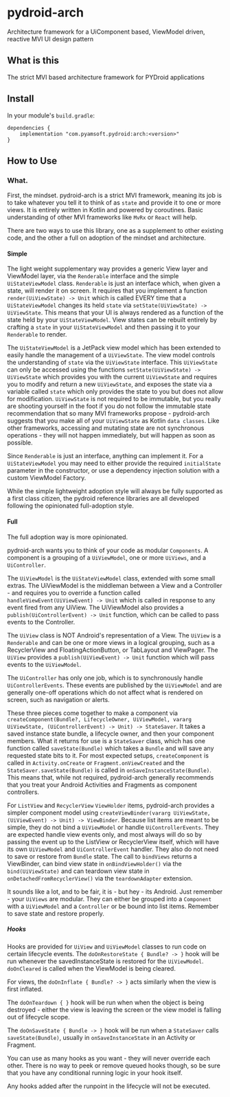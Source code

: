 # pydroid-arch
Architecture framework for a UiComponent based, ViewModel driven, reactive MVI UI design pattern


## What is this

The strict MVI based architecture framework for PYDroid applications

## Install

In your module's `build.gradle`:
```
dependencies {
    implementation "com.pyamsoft.pydroid:arch:<version>"
}
```

## How to Use

### What.

First, the mindset. pydroid-arch is a strict MVI framework, meaning its job is to take whatever you
tell it to think of as `state` and provide it to one or more views. It is entirely written in Kotlin
and powered by coroutines. Basic understanding of other MVI frameworks like
`MvRx` or `React` will help.

There are two ways to use this library, one as a supplement to other existing code, and the other a
full on adoption of the mindset and architecture.  

#### Simple

The light weight supplementary way provides a generic View layer and ViewModel layer, via the
`Renderable` interface and the simple `UiStateViewModel` class. `Renderable` is just an interface
which, when given a state, will render it on screen. It requires that you implement a function
`render(UiViewState) -> Unit` which is called EVERY time that a `UiStateViewModel` changes its held
`state` via `setState(UiViewState) -> UiViewState`. This means that your UI is always rendered as
a function of the state held by your `UiStateViewModel`. View states can be rebuilt entirely by
crafting a `state` in your `UiStateViewModel` and then passing it to your `Renderable` to render.

The `UiStateViewModel` is a JetPack view model
which has been extended to easily handle the management of a `UiViewState`. The view model controls the
understanding of `state` via the `UiViewState` interface. This `UiViewState` can only be accessed using
the functions `setState(UiViewState) -> UiViewState` which provides you with the current `UiViewState`
and requires you to modify and return a new `UiViewState`, and exposes the state via a variable called `state`
which only provides the state to you but does not allow for modification.
`UiViewState` is not required to be immutable, but you really are shooting yourself in the foot if you
do not follow the immutable state recommendation that so many MVI frameworks propose -
pydroid-arch suggests that you make all of your `UiViewState` as Kotlin `data classes`. Like other
frameworks, accessing and mutating state are not synchronous operations - they will not happen
immediately, but will happen as soon as possible.

Since `Renderable` is just an interface, anything can implement it. For a `UiStateViewModel` you
may need to either provide the required `initialState` parameter in the constructor, or
use a dependency injection solution with a custom ViewModel Factory.

While the simple lightweight adoption style will always be fully supported as a first class citizen,
the pydroid reference libraries are all developed following the opinionated full-adoption style.

#### Full

The full adoption way is more opinionated.

pydroid-arch wants you to think of your code as modular `Components`. A component is a grouping of
a `UiViewModel`, one or more `UiViews`, and a `UiController`.

The `UiViewModel` is the `UiStateViewModel` class, extended with some small extras.
The UiViewModel is the middleman between a View and a Controller - and requires you to override a
function called `handleViewEvent(UiViewEvent) -> Unit` which is called in response to any event
fired from any UiView. The UiViewModel also provides a `publish(UiControllerEvent) -> Unit`
function, which can be called to pass events to the Controller.

The `UiView` class is NOT Android's representation of a View. The `UiView` is a `Renderable` and can
be one or more views in a logical grouping, such as a RecyclerView and FloatingActionButton, or
TabLayout and ViewPager. The `UiView` provides a `publish(UiViewEvent) -> Unit` function which will
pass events to the `UiViewModel`.

The `UiController` has only one job, which is to synchronously handle `UiControllerEvents`. These
events are published by the `UiViewModel` and are generally one-off operations which do not affect
what is rendered on screen, such as navigation or alerts.

These three pieces come together to make a component via
`createComponent(Bundle?, LifecycleOwner, UiViewModel, vararg UiViewState, (UiControllerEvent) -> Unit) -> StateSaver`.
It takes a saved instance state bundle, a lifecycle owner, and then your component members.
What it returns for use is a `StateSaver` class, which has one function called `saveState(Bundle)`
which takes a `Bundle` and will save any requested state bits to it.
For most expected setups, `createComponent` is called in `Activity.onCreate` or
`Fragment.onViewCreated` and the `StateSaver.saveState(Bundle)` is called in
`onSaveInstanceState(Bundle)`. This means that, while not required, pydroid-arch generally
recommends that you treat your Android Activities and Fragments as component controllers.

For `ListView` and `RecyclerView` `ViewHolder` items, pydroid-arch provides a simpler component
model using `createViewBinder(vararg UiViewState, (UiViewEvent) -> Unit) -> ViewBinder`.
Because list items are meant to be simple, they do not bind a `UiViewModel` or
handle `UiControllerEvents`. They are expected handle view events only, and most always will do so
by passing the event up to the ListView or RecyclerView itself, which will have its own
`UiViewModel` and `UiControllerEvent` handler. They also do not need to save or restore from
`Bundle` state. The call to `bindViews` returns a ViewBinder, can bind view state in `onBindViewHolder()`
via the `bind(UiViewState)` and can teardown view state in `onDetachedFromRecyclerView()` via the `teardownAdapter` extension.

It sounds like a lot, and to be fair, it is - but hey - its Android. Just remember - your
`UiViews` are modular. They can either be grouped into a `Component` with a `UiViewModel`
and a `Controller` or be bound into list items. Remember to save state and restore properly.

##### Hooks

Hooks are provided for `UiView` and `UiViewModel` classes to run code on certain
lifecycle events. The `doOnRestoreState { Bundle? -> }` hook will be run whenever the savedInstanceState
is restored for the `UiViewModel`. `doOnCleared` is called when the ViewModel is being cleared.

For views, the `doOnInflate { Bundle? -> }` acts similarly when the view is first inflated.

The `doOnTeardown { }` hook will be run when when the object is being destroyed - either the view is
leaving the screen or the view model is falling out of lifecycle scope.

The `doOnSaveState { Bundle -> }` hook will be run when a `StateSaver` calls
`saveState(Bundle)`, usually in `onSaveInstanceState` in an Activity or Fragment.

You can use as many hooks as you want - they will never override each other.
There is no way to peek or remove queued hooks though, so be sure that you have any conditional
running logic in your hook itself.

Any hooks added after the runpoint in the lifecycle will not be executed.
